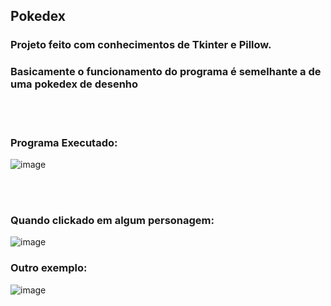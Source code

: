 ## Pokedex
### Projeto feito com conhecimentos de Tkinter e Pillow.
### Basicamente o funcionamento do programa é semelhante a de uma pokedex de desenho
<br>
<br>

### Programa Executado: 
![image](https://user-images.githubusercontent.com/103287884/204163400-9e55af48-f4d1-440c-b7c9-0ff052daa329.png)



<br>
<br>

### Quando clickado em algum personagem:
![image](https://user-images.githubusercontent.com/103287884/204163359-28f372c3-f9f3-40ce-a9f1-3aac23dfd054.png)

### Outro exemplo:
![image](https://user-images.githubusercontent.com/103287884/204163432-11df5585-722f-4ca1-898b-1b865b44515b.png)

